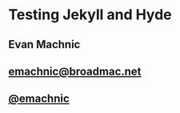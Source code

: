 # Testing Jekyll and Hyde

## Evan Machnic

## emachnic@broadmac.net

## [@emachnic](http://twitter.com/emachnic)
